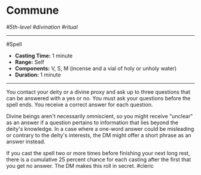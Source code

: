 # Commune
*#5th-level #divination #ritual*
___ 
#Spell
- **Casting Time:** 1 minute
- **Range:** Self
- **Components:** V, S, M (incense and a vial of holy or unholy water)
- **Duration:** 1 minute
---
You contact your deity or a divine proxy and ask up to three questions that can be answered with a yes or no. You must ask your questions before the spell ends. You receive a correct answer for each question.

Divine beings aren't necessarily omniscient, so you might receive "unclear" as an answer if a question pertains to information that lies beyond the deity's knowledge. In a case where a one-word answer could be misleading or contrary to the deity's interests, the DM might offer a short phrase as an answer instead.

If you cast the spell two or more times before finishing your next long rest, there is a cumulative 25 percent chance for each casting after the first that you get no answer. The DM makes this roll in secret.
#cleric